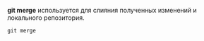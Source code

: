 **git merge** используется для слияния полученных изменений и локального репозитория.

```bash=
git merge
```
